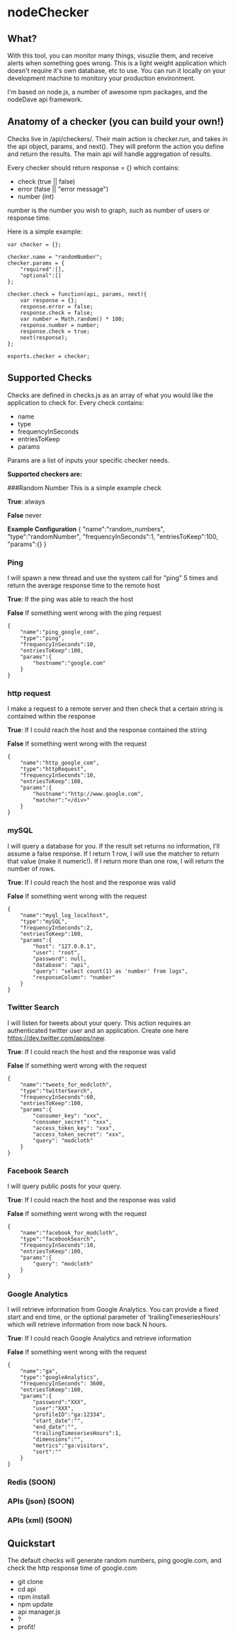 # nodeChecker

## What?
With this tool, you can monitor many things, visuzlie them, and receive alerts when something goes wrong.  This is a light weight application which doesn't require it's own database, etc to use.  You can run it locally on your development machine to monitory your production environment.  

I'm based on node.js, a number of awesome npm packages, and the nodeDave api framework.

## Anatomy of a checker (you can build your own!)
Checks live in /api/checkers/.  Their main action is checker.run, and takes in the api object, params, and next().  They will preform the action you define and return the results.  The main api will handle aggregation of results.  

Every checker should return response = {} which contains:

* check (true || false)
* error (false || "error message")
* number (int)

number is the number you wish to graph, such as number of users or response time.

Here is a simple example:

	var checker = {};
	
	checker.name = "randomNumber";
	checker.params = {
		"required":[],
		"optional":[]
	};
	
	checker.check = function(api, params, next){
		var response = {};
		response.error = false;
		response.check = false;
		var number = Math.random() * 100;
		response.number = number;
		response.check = true;
		next(response);
	};

	exports.checker = checker;

## Supported Checks
Checks are defined in checks.js as an array of what you would like the application to check for.  Every check contains:

* name
* type
* frequencyInSeconds
* entriesToKeep
* params

Params are a list of inputs your specific checker needs.

**Supported checkers are:**

###Random Number
This is a simple example check

**True**: always

**False** never

**Example Configuration**
	{
		"name":"random_numbers",
		"type":"randomNumber",
		"frequencyInSeconds":1,
		"entriesToKeep":100,
		"params":{}
	}

### Ping
I will spawn a new thread and use the system call for "ping" 5 times and return the average response time to the remote host

**True**: If the ping was able to reach the host

**False** If something went wrong with the ping request

	{
		"name":"ping_google_com",
		"type":"ping",
		"frequencyInSeconds":10,
		"entriesToKeep":100,
		"params":{
			"hostname":"google.com"
		}
	}

### http request
I make a request to a remote server and then check that a certain string is contained within the response

**True**: If I could reach the host and the response contained the string

**False** If something went wrong with the request

	{
		"name":"http_google_com",
		"type":"httpRequest",
		"frequencyInSeconds":10,
		"entriesToKeep":100,
		"params":{
			"hostname":"http://www.google.com",
			"matcher":"</div>"
		}
	}


### mySQL
I will query a database for you.  If the result set returns no information, I'll assume a false response.  If I return 1 row, I will use the matcher to return that value (make it numeric!).  If I return more than one row, I will return the number of rows.

**True**: If I could reach the host and the response was valid

**False** If something went wrong with the request

	{
		"name":"myql_log_localhost",
		"type":"mySQL",
		"frequencyInSeconds":2,
		"entriesToKeep":100,
		"params":{
			"host": "127.0.0.1",
			"user": "root",
			"password": null,
			"database": "api",
			"query": "select count(1) as 'number' from logs",
			"responseColumn": "number"
		}
	}

### Twitter Search
I will listen for tweets about your query.  This action requires an authenticated twitter user and an application.  Create one here https://dev.twitter.com/apps/new.  

**True**: If I could reach the host and the response was valid

**False** If something went wrong with the request

	{
		"name":"tweets_for_modcloth",
		"type":"twitterSearch",
		"frequencyInSeconds":60,
		"entriesToKeep":100,
		"params":{
			"consumer_key": "xxx",
			"consumer_secret": "xxx",
			"access_token_key": "xxx",
			"access_token_secret": "xxx",
			"query": "modcloth"
		}
	}

### Facebook Search
I will query public posts for your query.

**True**: If I could reach the host and the response was valid

**False** If something went wrong with the request

	{
		"name":"facebook_for_modcloth",
		"type":"facebookSearch",
		"frequencyInSeconds":10,
		"entriesToKeep":100,
		"params":{
			"query": "modcloth"
		}
	}

### Google Analytics
I will retrieve information from Google Analytics.  You can provide a fixed start and end time, or the optional parameter of 'trailingTimeseriesHours' which will retrieve information from now back N hours.

**True**: If I could reach Google Analytics and retrieve information

**False** If something went wrong with the request

	{
		"name":"ga",
		"type":"googleAnalytics",
		"frequencyInSeconds": 3600,
		"entriesToKeep":100,
		"params":{
			"password":"XXX",
			"user":"XXX",
			"profileID":"ga:12334",
			"start_date":"",
			"end_date":"",
			"trailingTimeseriesHours":1,
			"dimensions":"",
			"metrics":"ga:visitors",
			"sort":""
		}
	}

### Redis (SOON)
### APIs (json) (SOON)
### APIs (xml) (SOON)


## Quickstart
The default checks will generate random numbers, ping google.com, and check the http response time of google.com
* git clone
* cd api
* npm install
* npm update
* api manager.js
* ?
* profit!